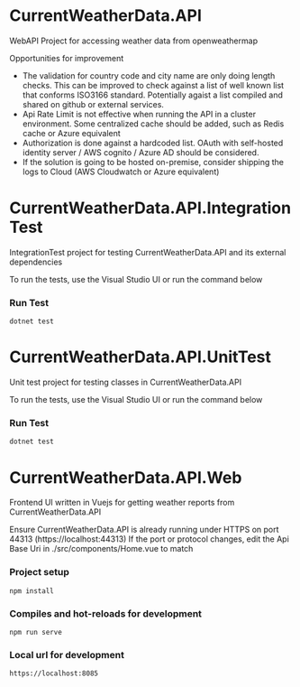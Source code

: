 # CurrentWeatherData.API
WebAPI Project for accessing weather data from openweathermap

Opportunities for improvement
- The validation for country code and city name are only doing length checks. This can be improved to check against a list of well known list that conforms ISO3166 standard. Potentially agaist a list compiled and shared on github or external services.
- Api Rate Limit is not effective when running the API in a cluster environment. Some centralized cache should be added, such as Redis cache or Azure equivalent
- Authorization is done against a hardcoded list. OAuth with self-hosted identity server / AWS cognito / Azure AD should be considered.
- If the solution is going to be hosted on-premise, consider shipping the logs to Cloud (AWS Cloudwatch or Azure equivalent)

# CurrentWeatherData.API.IntegrationTest
IntegrationTest project for testing CurrentWeatherData.API and its external dependencies

To run the tests, use the Visual Studio UI or run the command below

### Run Test
```
dotnet test
```

# CurrentWeatherData.API.UnitTest
Unit test project for testing classes in CurrentWeatherData.API

To run the tests, use the Visual Studio UI or run the command below

### Run Test
```
dotnet test
```

# CurrentWeatherData.API.Web
Frontend UI written in Vuejs for getting weather reports from CurrentWeatherData.API

Ensure CurrentWeatherData.API is already running under HTTPS on port 44313 (https://localhost:44313) 
If the port or protocol changes, edit the Api Base Uri in ./src/components/Home.vue to match

### Project setup
```
npm install
```

### Compiles and hot-reloads for development
```
npm run serve
```

### Local url for development
```
https://localhost:8085
```

